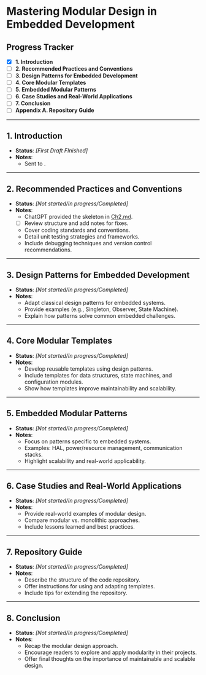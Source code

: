 # Mastering Modular Design in Embedded Development

## Progress Tracker

- [X] **1. Introduction**
- [ ] **2. Recommended Practices and Conventions**
- [ ] **3. Design Patterns for Embedded Development**
- [ ] **4. Core Modular Templates**
- [ ] **5. Embedded Modular Patterns**
- [ ] **6. Case Studies and Real-World Applications**
- [ ] **7. Conclusion**
- [ ] **Appendix A. Repository Guide**

---

## 1. Introduction

- **Status**: _[First Draft FInished]_  
- **Notes**:  
  - Sent to .  

---

## 2. Recommended Practices and Conventions

- **Status**: _[Not started/In progress/Completed]_  
- **Notes**:  
  - ChatGPT provided the skeleton in [Ch2.md](ch2.md).
  - [ ] Review structure and add notes for fixes.
  - Cover coding standards and conventions.  
  - Detail unit testing strategies and frameworks.  
  - Include debugging techniques and version control recommendations.  

---

## 3. Design Patterns for Embedded Development

- **Status**: _[Not started/In progress/Completed]_  
- **Notes**:  
  - Adapt classical design patterns for embedded systems.  
  - Provide examples (e.g., Singleton, Observer, State Machine).  
  - Explain how patterns solve common embedded challenges.  

---

## 4. Core Modular Templates

- **Status**: _[Not started/In progress/Completed]_  
- **Notes**:  
  - Develop reusable templates using design patterns.  
  - Include templates for data structures, state machines, and configuration modules.  
  - Show how templates improve maintainability and scalability.  

---

## 5. Embedded Modular Patterns

- **Status**: _[Not started/In progress/Completed]_  
- **Notes**:  
  - Focus on patterns specific to embedded systems.  
  - Examples: HAL, power/resource management, communication stacks.  
  - Highlight scalability and real-world applicability.  

---

## 6. Case Studies and Real-World Applications

- **Status**: _[Not started/In progress/Completed]_  
- **Notes**:  
  - Provide real-world examples of modular design.  
  - Compare modular vs. monolithic approaches.  
  - Include lessons learned and best practices.  

---

## 7. Repository Guide

- **Status**: _[Not started/In progress/Completed]_  
- **Notes**:  
  - Describe the structure of the code repository.  
  - Offer instructions for using and adapting templates.  
  - Include tips for extending the repository.  

---

## 8. Conclusion

- **Status**: _[Not started/In progress/Completed]_  
- **Notes**:  
  - Recap the modular design approach.  
  - Encourage readers to explore and apply modularity in their projects.  
  - Offer final thoughts on the importance of maintainable and scalable design.  
